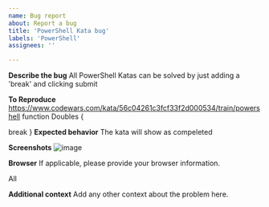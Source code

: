 ```yaml
---
name: Bug report
about: Report a bug
title: 'PowerShell Kata bug'
labels: 'PowerShell'
assignees: ''

---
```


**Describe the bug**
All PowerShell Katas can be solved by just adding a 'break' and clicking submit

**To Reproduce**
https://www.codewars.com/kata/56c04261c3fcf33f2d000534/train/powershell
function Doubles 
{
    
break
}
**Expected behavior**
The kata will show as compeleted

**Screenshots**
![image](https://user-images.githubusercontent.com/25113912/112113495-3f162e80-8b8d-11eb-973b-41259aa7b16d.png)


**Browser**
If applicable, please provide your browser information.

All 

**Additional context**
Add any other context about the problem here.
